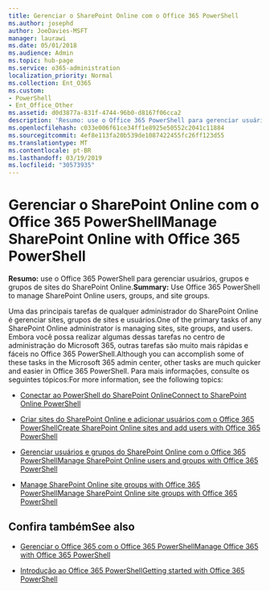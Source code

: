 ```yaml
---
title: Gerenciar o SharePoint Online com o Office 365 PowerShell
ms.author: josephd
author: JoeDavies-MSFT
manager: laurawi
ms.date: 05/01/2018
ms.audience: Admin
ms.topic: hub-page
ms.service: o365-administration
localization_priority: Normal
ms.collection: Ent_O365
ms.custom:
- PowerShell
- Ent_Office_Other
ms.assetid: d0d3877a-831f-4744-96b0-d8167f06cca2
description: 'Resumo: use o Office 365 PowerShell para gerenciar usuários, grupos e grupos de sites do SharePoint Online.'
ms.openlocfilehash: c033e006f61ce34ff1e8925e50552c2041c11884
ms.sourcegitcommit: 4ef8e113fa20b539de1087422455fc26ff123d55
ms.translationtype: MT
ms.contentlocale: pt-BR
ms.lasthandoff: 03/19/2019
ms.locfileid: "30573935"
---
```

# <a name="manage-sharepoint-online-with-office-365-powershell"></a><span data-ttu-id="b91c0-103">Gerenciar o SharePoint Online com o Office 365 PowerShell</span><span class="sxs-lookup"><span data-stu-id="b91c0-103">Manage SharePoint Online with Office 365 PowerShell</span></span>

 <span data-ttu-id="b91c0-104">**Resumo:** use o Office 365 PowerShell para gerenciar usuários, grupos e grupos de sites do SharePoint Online.</span><span class="sxs-lookup"><span data-stu-id="b91c0-104">**Summary:** Use Office 365 PowerShell to manage SharePoint Online users, groups, and site groups.</span></span>
  
<span data-ttu-id="b91c0-105">Uma das principais tarefas de qualquer administrador do SharePoint Online é gerenciar sites, grupos de sites e usuários.</span><span class="sxs-lookup"><span data-stu-id="b91c0-105">One of the primary tasks of any SharePoint Online administrator is managing sites, site groups, and users.</span></span> <span data-ttu-id="b91c0-106">Embora você possa realizar algumas dessas tarefas no centro de administração do Microsoft 365, outras tarefas são muito mais rápidas e fáceis no Office 365 PowerShell.</span><span class="sxs-lookup"><span data-stu-id="b91c0-106">Although you can accomplish some of these tasks in the Microsoft 365 admin center, other tasks are much quicker and easier in Office 365 PowerShell.</span></span> <span data-ttu-id="b91c0-107">Para mais informações, consulte os seguintes tópicos:</span><span class="sxs-lookup"><span data-stu-id="b91c0-107">For more information, see the following topics:</span></span>

- [<span data-ttu-id="b91c0-108">Conectar ao PowerShell do SharePoint Online</span><span class="sxs-lookup"><span data-stu-id="b91c0-108">Connect to SharePoint Online PowerShell</span></span>](https://docs.microsoft.com/en-us/powershell/sharepoint/sharepoint-online/connect-sharepoint-online?view=sharepoint-ps)
  
- [<span data-ttu-id="b91c0-109">Criar sites do SharePoint Online e adicionar usuários com o Office 365 PowerShell</span><span class="sxs-lookup"><span data-stu-id="b91c0-109">Create SharePoint Online sites and add users with Office 365 PowerShell</span></span>](create-sharepoint-sites-and-add-users-with-powershell.md)
    
- [<span data-ttu-id="b91c0-110">Gerenciar usuários e grupos do SharePoint Online com o Office 365 PowerShell</span><span class="sxs-lookup"><span data-stu-id="b91c0-110">Manage SharePoint Online users and groups with Office 365 PowerShell</span></span>](manage-sharepoint-users-and-groups-with-powershell.md)
    
- [<span data-ttu-id="b91c0-111">Manage SharePoint Online site groups with Office 365 PowerShell</span><span class="sxs-lookup"><span data-stu-id="b91c0-111">Manage SharePoint Online site groups with Office 365 PowerShell</span></span>](manage-sharepoint-site-groups-with-powershell.md)
    
## <a name="see-also"></a><span data-ttu-id="b91c0-112">Confira também</span><span class="sxs-lookup"><span data-stu-id="b91c0-112">See also</span></span>

- [<span data-ttu-id="b91c0-113">Gerenciar o Office 365 com o Office 365 PowerShell</span><span class="sxs-lookup"><span data-stu-id="b91c0-113">Manage Office 365 with Office 365 PowerShell</span></span>](manage-office-365-with-office-365-powershell.md)

- [<span data-ttu-id="b91c0-114">Introdução ao Office 365 PowerShell</span><span class="sxs-lookup"><span data-stu-id="b91c0-114">Getting started with Office 365 PowerShell</span></span>](getting-started-with-office-365-powershell.md)

